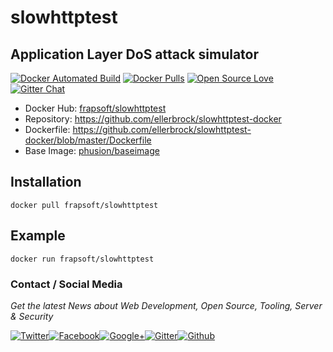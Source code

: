 # slowhttptest
## Application Layer DoS attack simulator

[![Docker Automated Build](https://img.shields.io/docker/automated/frapsoft/slowhttptest.svg)](https://hub.docker.com/r/frapsoft/slowhttptest/) [![Docker Pulls](https://img.shields.io/docker/pulls/frapsoft/slowhttptest.svg)](https://hub.docker.com/r/frapsoft/slowhttptest/) [![Open Source Love](https://badges.frapsoft.com/os/v1/open-source.svg)](https://github.com/ellerbrock/open-source-badges/) [![Gitter Chat](https://badges.gitter.im/frapsoft/frapsoft.svg)](https://gitter.im/frapsoft/frapsoft/)


- Docker Hub: [frapsoft/slowhttptest](https://hub.docker.com/r/frapsoft/slowhttptest/)
- Repository: <https://github.com/ellerbrock/slowhttptest-docker>
- Dockerfile: <https://github.com/ellerbrock/slowhttptest-docker/blob/master/Dockerfile>
- Base Image: [phusion/baseimage](https://hub.docker.com/r/phusion/baseimage)

## Installation

`docker pull frapsoft/slowhttptest`

## Example

`docker run frapsoft/slowhttptest`

### Contact / Social Media

_Get the latest News about Web Development, Open Source, Tooling, Server & Security_

[![Twitter](https://github.frapsoft.com/social/twitter.png)](https://twitter.com/frapsoft/)[![Facebook](https://github.frapsoft.com/social/facebook.png)](https://www.facebook.com/frapsoft/)[![Google+](https://github.frapsoft.com/social/google-plus.png)](https://plus.google.com/116540931335841862774)[![Gitter](https://github.frapsoft.com/social/gitter.png)](https://gitter.im/frapsoft/frapsoft/)[![Github](https://github.frapsoft.com/social/github.png)](https://github.com/ellerbrock/)
